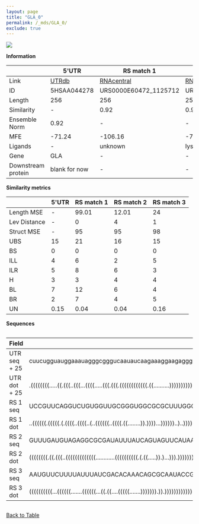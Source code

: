 ```yaml
---
layout: page
title: "GLA_0"
permalink: /_mds/GLA_0/
exclude: true
---
```




![](../../alns_9.28.22/aln_5HSAA044278_0.986.png?raw=true)


**Information**

| | 5'UTR       | RS match 1   | RS match 2  | RS match 3 |
| ---- | ----------- | ----------- | ----------- | ----------- |
| Link | <a href="http://utrdb.ba.itb.cnr.it/getutr/5HSAA044278/1" target="_blank" rel="noopener noreferrer">UTRdb</a>   | <a href="https://rnacentral.org/rna/URS0000E60472/1125712" target="_blank" rel="noopener noreferrer">RNAcentral</a>     |<a href="https://rnacentral.org/rna/URS0000C894B3/1188252" target="_blank" rel="noopener noreferrer">RNAcentral</a>  | <a href="https://rnacentral.org/rna/URS0002317360/1262865" target="_blank" rel="noopener noreferrer">RNAcentral</a>   |
| ID | 5HSAA044278     | URS0000E60472_1125712     | URS0000C894B3_1188252     | URS0002317360_1262865     |
| Length | 256     |  256    | 254   |  257    |
| Similarity | - | 0.92 | 0.93 | 0.93 |
| Ensemble Norm | 0.92 | - | - | - |
| MFE | -71.24 | -106.16 | -72.22 | -87.06 |
| Ligands | - | unknown | lysine | cobalamin |
| Gene | GLA | - | - | - |
| Downstream protein | blank for now    |    -    | -  | - |


**Similarity metrics**

| | 5'UTR       | RS match 1   | RS match 2  | RS match 3 |
| ---- | ----------- | ----------- | ----------- | ----------- |
| Length MSE | - | 99.01 | 12.01 | 24 |
| Lev Distance | - | 0 | 4 | 1 |
| Struct MSE | - | 95 | 95 | 98 |
| UBS| 15 | 21 | 16 | 15 |
| BS | 0 | 0 | 0 | 0 |
| ILL | 4 | 6 | 2 | 5 |
| ILR | 5 | 8 | 6 | 3 |
| H | 3 | 3 | 4 | 4 |
| BL | 7 | 12 | 6 | 4 |
| BR | 2 | 7 | 4 | 5 |
| UN | 0.15 | 0.04 | 0.04 | 0.16 |

**Sequences**


<div style="overflow-x:auto;">

<table>
<colgroup>
<col width="30%" />
<col width="70%" />
</colgroup>
<thead>
<tr class="header">
<th>Field</th>
<th>Description</th>
</tr>
</thead>
<tbody>
<tr>
<td markdown="span">UTR seq + 25 </td>
<td markdown="span"> cuucugguauggaaauagggcgggucaauaucaagaaaggaagagggugauugguuagcggaacgucuuacgugacugauuauuggucuaccucuggggauaaccgucccaguugccagagaaacaauaacgucauuauuuaauaagucaucggugauugguccgccccugagguuaaucuuaaaagcccagguuacccgcggaaauuuaugcuguccggucaccgugacaATGCAGCTGAGGAACCCAGAACTAC </td>
</tr>
<tr>
<td markdown="span">UTR dot + 25  </td>
<td markdown="span"> .((((((((.....((.(((..(((...((((.....(((.(((.((((((((((((.((..........))))))))))))))..))).))).....)))))))..))).)))))))))).........................((((.(((((((((((((((.((((.((((.........))))))))......)))))............)))))))))))))).......(((.......)))......
</td>
</tr>


<tr>
<td markdown="span">RS 1 seq </td>
<td markdown="span"> UCCGUUCAGGUCUGUGGUUGCGGGUGGCGCGCUUUGGCAGGUCUCCCUAGUCCAUGGCAGACGAGGUCAAAAGGAUCCACGUAAGCCGGGCGUGAGCGUGCCGGCGAGCAUGGCUCGUCCUAGAAGCAAGUCGUACCGUCCGCGGCUGGGGGCAUCUGGCCCCACGGGCGAGAGGGCCGAUAGUGGGGGGCCGUAGCCCCGAAGCGAAGGCUCCCGUACGCGAGUGUGGGGUCAAAUACCAGGUCAGCUGGAGGGA
</td>
</tr>


<tr>
<td markdown="span">RS 1 dot </td>
<td markdown="span"> ..((((((.(((((.(.((((..((((..(..((((((..((((.((........)).))))...))))))..)..)))))))).)))))).))))))(((.(((((((...)))))))......))).......((.(((..((((((.((.((.((((((((((.(((.(.(((((........(((((....)))))........))))).)...)))...)))))))))).)).))...))))))))).)).
</td>
</tr>


<tr>
<td markdown="span">RS 2 seq </td>
<td markdown="span"> GUUUGAUGUAGAGGCGCGAUAUUUAUCAGUAGUUCAUAAGAGGGUGAUACCUAUGAUGAUGAAUGAAAGGGGAUAUCGCCGAAGUAGGUAUCGCUGGUAAAUAAUUCAGCUAAGCUUAUCAAGCUGCUUACUGGGGUUACGCCGAAUAGGUGUAACACUGCCAUAGUUUGUGCGAAUUUAUUUUUGAUGUUGUGGUUAAAUAUCAAACGAAUAGAUUGCGCAGUAUUUUUAUACUAUGGAGCGCUACUGUAGGC
</td>
</tr>


<tr>
<td markdown="span">RS 2 dot </td>
<td markdown="span"> ((((((((.((.(((..(((((((((((((............((((((((((.(.((.....)).)...))).)))))))............)))))))))))..)).)))...)))))))))).......(((.((((((((.....)))))))).)))(((((((((((((.(((((((((((((((((.......))))))))..))))))))))))))).........)))))))...(((......)))
</td>
</tr>


<tr>
<td markdown="span">RS 3 seq </td>
<td markdown="span"> AAUGUUCUUUUAUUUAUCGACACAAACAGCGCAAUACCGUGGAACGCCGUUAGAAUCGGCGACAGUCGCGCUGCGGUAACGGGGAACGUUCGGGACUUUUAUUAACGCGCUUUAUGCGCUGGCCAAUGAGCCGGUUUGUCGCGGAUUCAAUGCGCAUUGCAUCUGCAGGCGGACGGUUUGUGAAGGCGUUUCGGACGGCGCGGGCAUUGGGCCCGCAUAUUACCCGGAGUCCGAAUAUUCGGUGUUGCUUGUAGGAA
</td>
</tr>


<tr>
<td markdown="span">RS 3 dot </td>
<td markdown="span"> ((((((((((...((((((.......((((((...((.((....(((((.......))))))).)).)))))))))))).))))))))))................((((.....))))..(((.(((((((.(((((((((((((.((((....)))).)))))).))))))))))))))...)))..(((((((..(((((((.....)))))).........)..)))))))......................
</td>
</tr>

</tbody>
</table>


</div>


[Back to Table](../../display)
